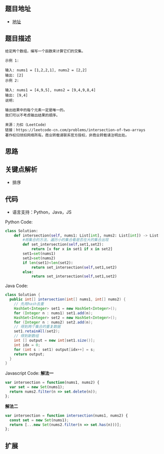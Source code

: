 ## 题目地址

- [地址](https://leetcode-cn.com/problems/intersection-of-two-arrays/)

## 题目描述

```
给定两个数组，编写一个函数来计算它们的交集。

示例 1:

输入: nums1 = [1,2,2,1], nums2 = [2,2]
输出: [2]
示例 2:

输入: nums1 = [4,9,5], nums2 = [9,4,9,8,4]
输出: [9,4]
说明:

输出结果中的每个元素一定是唯一的。
我们可以不考虑输出结果的顺序。

来源：力扣（LeetCode）
链接：https://leetcode-cn.com/problems/intersection-of-two-arrays
著作权归领扣网络所有。商业转载请联系官方授权，非商业转载请注明出处。
```

## 思路

## 关键点解析

- 排序

## 代码

- 语言支持：Python，Java，JS

Python Code:

```python
class Solution:
    def intersection(self, nums1: List[int], nums2: List[int]) -> List[int]:
        #用集合的方法，遍历小的集合看是否在大的集合出现
        def set_intersection(self,set1,set2):
            return [x for x in set1 if x in set2]
        set1=set(nums1)
        set2=set(nums2)
        if len(set1)<len(set2):
            return set_intersection(self,set1,set2)
        else:
            return set_intersection(self,set1,set2)
```

Java Code:

```java
class Solution {
  public int[] intersection(int[] nums1, int[] nums2) {
    // 先用hash去重
    HashSet<Integer> set1 = new HashSet<Integer>();
    for (Integer n : nums1) set1.add(n);
    HashSet<Integer> set2 = new HashSet<Integer>();
    for (Integer n : nums2) set2.add(n);
    // 得到两个集合的重复数据
    set1.retainAll(set2);
    // 得到新数组
    int [] output = new int[set1.size()];
    int idx = 0;
    for (int s : set1) output[idx++] = s;
    return output;
  }
}

```

Javascript Code:
**解法一**
```js
var intersection = function(nums1, nums2) {
  var set = new Set(nums1);
  return nums2.filter(n => set.delete(n));
};
```
**解法二**
```js
var intersection = function intersection(nums1, nums2) {
  const set = new Set(nums1);
  return [...new Set(nums2.filter(n => set.has(n)))];
};
```

## 扩展
